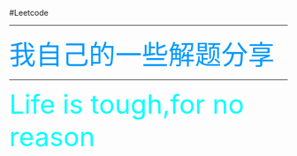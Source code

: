 #Leetcode
****
<font color=#0099ff size=22>我自己的一些解题分享</font>
****
<font color=#00ffff size=12>Life is tough,for no reason</font>
